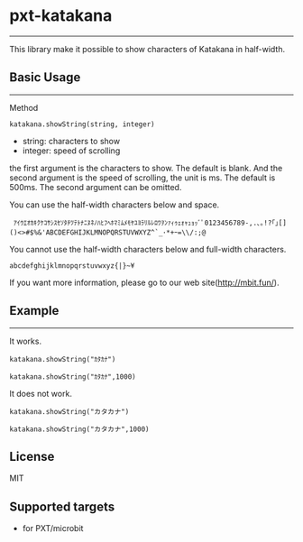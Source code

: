 # pxt-katakana
---
This library make it possible to show characters of Katakana in half-width.

## Basic Usage
---

Method
```
katakana.showString(string, integer)
```

- string: characters to show
- integer: speed of scrolling

the first argument is the characters to show. The default is blank. And the second argument is the speed of scrolling, the unit is ms. The default is 500ms. The second argument can be omitted.

You can use the half-width characters below and space.
```
 ｱｲｳｴｵｶｷｸｹｺｻｼｽｾｿﾀﾁﾂﾃﾄﾅﾆﾇﾈﾉﾊﾋﾌﾍﾎﾏﾐﾑﾒﾓﾔﾕﾖﾗﾘﾙﾚﾛﾜｦﾝｧｨｩｪｫｬｭｮｯﾞﾟ0123456789-,.､｡!?｢｣[]()<>#$%&'ABCDEFGHIJKLMNOPQRSTUVWXYZ^`_･*+ｰ=\\/:;@
```

You cannot use the half-width characters below and full-width characters.
```
abcdefghijklmnopqrstuvwxyz{|}~¥
```

If you want more information, please go to our web site(http://mbit.fun/).

## Example
---

It works.
```
katakana.showString("ｶﾀｶﾅ")

katakana.showString("ｶﾀｶﾅ",1000)
```


It does not work.
```
katakana.showString("カタカナ")

katakana.showString("カタカナ",1000)
```

## License
MIT

## Supported targets

* for PXT/microbit
